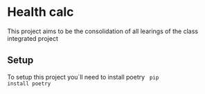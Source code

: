 # Health calc 
This project aims to be the consolidation of all learings of the class integrated project
## Setup
To setup this project you´ll need to install poetry <code> pip install poetry </code>
